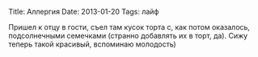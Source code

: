 Title: Аллергия
Date: 2013-01-20
Tags: лайф

<div class="text">Пришел к отцу в гости, съел там кусок торта с, как потом оказалось, подсолнечными семечками (странно добавлять их в торт, да). Сижу теперь такой красивый, вспоминаю молодость)</div>